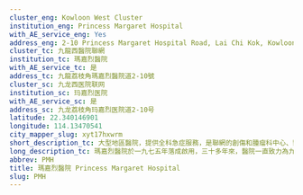```yaml
---
cluster_eng: Kowloon West Cluster
institution_eng: Princess Margaret Hospital
with_AE_service_eng: Yes
address_eng: 2-10 Princess Margaret Hospital Road, Lai Chi Kok, Kowloon
cluster_tc: 九龍西醫院聯網
institution_tc: 瑪嘉烈醫院
with_AE_service_tc: 是
address_tc: 九龍荔枝角瑪嘉烈醫院道2-10號
cluster_sc: 九龙西医院联网
institution_sc: 玛嘉烈医院
with_AE_service_sc: 是
address_sc: 九龙荔枝角玛嘉烈医院道2-10号
latitude: 22.340146901
longitude: 114.13470541
city_mapper_slug: xyt17hxwrm
short_description_tc: 大型地區醫院，提供全科急症服務，是聯網的創傷和腫瘤科中心、醫管局傳染病中心及毒理化驗室。
long_description_tc: 瑪嘉烈醫院於一九七五年落成啟用，三十多年來，醫院一直致力為九龍西區居民提供二十四小時急症、全科醫療及護理服務，屬聯網轄下大型區域醫院，服務範圍遍及荔枝角、葵涌、青衣、荃灣及東涌區。截至二○一七年六月三十日，瑪嘉烈醫院有一千七百三十三張病床（其中二百六十八張位於荔景大樓）及四千四百四十五名員工，是本港傳染病科、腎科及泌尿科的專科轉介中心。此外，瑪嘉烈醫院設聯網腫瘤科中心、嚴重創傷中心、腎臟移植及透析中心、聯網碎石中心、聯網胸肺內科及肺結核治療、聯網高危產科、兒童及初生嬰兒深切治療服務等等。 \n\n本院復康及療養大樓設於荔景大樓，距瑪嘉烈醫院約五分鐘車程。大樓共有二百六十八張病床，為急症病人提供療養及復康支援；另設有老人科日間醫院，提供四十個名額予年老病人。
abbrev: PMH
title: 瑪嘉烈醫院 Princess Margaret Hospital
slug: PMH
---
```


